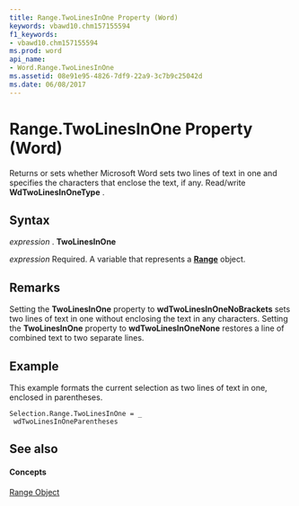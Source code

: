 ```yaml
---
title: Range.TwoLinesInOne Property (Word)
keywords: vbawd10.chm157155594
f1_keywords:
- vbawd10.chm157155594
ms.prod: word
api_name:
- Word.Range.TwoLinesInOne
ms.assetid: 08e91e95-4826-7df9-22a9-3c7b9c25042d
ms.date: 06/08/2017
---
```



# Range.TwoLinesInOne Property (Word)

Returns or sets whether Microsoft Word sets two lines of text in one and specifies the characters that enclose the text, if any. Read/write **WdTwoLinesInOneType** .


## Syntax

 _expression_ . **TwoLinesInOne**

 _expression_ Required. A variable that represents a **[Range](range-object-word.md)** object.


## Remarks

Setting the **TwoLinesInOne** property to **wdTwoLinesInOneNoBrackets** sets two lines of text in one without enclosing the text in any characters. Setting the **TwoLinesInOne** property to **wdTwoLinesInOneNone** restores a line of combined text to two separate lines.


## Example

This example formats the current selection as two lines of text in one, enclosed in parentheses.


```
Selection.Range.TwoLinesInOne = _ 
 wdTwoLinesInOneParentheses
```


## See also


#### Concepts


[Range Object](range-object-word.md)

